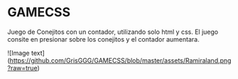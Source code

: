 # GAMECSS

Juego de Conejitos con un contador, utilizando solo html y css. El juego consite en presionar sobre los conejitos y el contador aumentara.

![Image text] (https://github.com/GrisGGG/GAMECSS/blob/master/assets/Ramiraland.png?raw=true)
